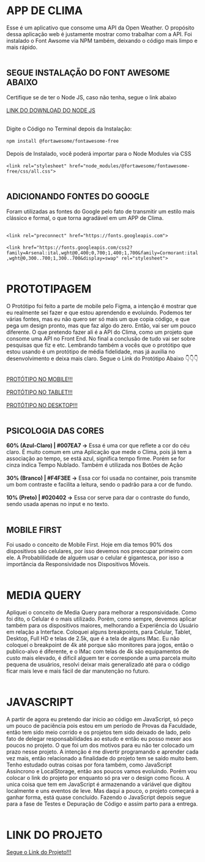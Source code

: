 # APP DE CLIMA

Esse é um aplicativo que consome uma API da Open Weather. O propósito dessa aplicação web é justamente mostrar como trabalhar com a API. Foi instalado o Font Awsome via NPM também, deixando o código mais limpo e mais rápido.<br></br>

## SEGUE INSTALAÇÃO DO FONT AWESOME ABAIXO
Certifique se de ter o Node JS, caso não tenha, segue o link abaixo<br></br>
[LINK DO DOWNLOAD DO NODE JS](https://nodejs.org/en/download/package-manager)<br></br>

Digite o Código no Terminal depois da Instalação:<br></br>
```npm install @fortawesome/fontawesome-free``` <br></br>
Depois de Instalado, você poderá importar para o Node Modules via CSS<br></br>
```<link rel="stylesheet" href="node_modules/@fortawesome/fontawesome-free/css/all.css">```<br></br>

## ADICIONANDO FONTES DO GOOGLE
Foram utilizadas as fontes do Google pelo fato de transmitir um estilo mais clássico e formal, o que torna agradável em um APP de Clima.<br></br>

```<link rel="preconnect" href="https://fonts.googleapis.com">```<br></br>
```<link href="https://fonts.googleapis.com/css2?family=Arsenal:ital,wght@0,400;0,700;1,400;1,700&family=Cormorant:ital,wght@0,300..700;1,300..700&display=swap" rel="stylesheet">```<br></br>

# PROTOTIPAGEM

O Protótipo foi feito a parte de mobile pelo Figma, a intenção é mostrar que eu realmente sei fazer e que estou aprendendo e evoluindo. Podemos ter várias fontes, mas eu não quero ser só mais um que copia código, e que pega um design pronto, mas que faz algo do zero. Então, vai ser um pouco diferente. O que pretendo fazer ali é a API do Clima, como um projeto que consome uma API no Front End. No final a conclusão de tudo vai ser sobre pesquisas que fiz e etc. Lembrando também a vocês que o protótipo que estou usando é um protótipo de média fidelidade, mas já auxilia no desenvolvimento e deixa mais claro. Segue o Link do Protótipo Abaixo 👇👇👇<br></br>

[PROTÓTIPO NO MOBILE!!!](https://www.figma.com/design/9C8fSO5DOLObRP3m0jXmoD/App-Weather?node-id=0-1&t=dGTIngW6ILaNrK95-1)<br></br>
[PROTÓTIPO NO TABLET!!!](https://www.figma.com/design/9C8fSO5DOLObRP3m0jXmoD/App-Weather?node-id=21-2&t=zy2Vjs6eiUMSctCW-1)<br></br>
[PROTÓTIPO NO DESKTOP!!!](https://www.figma.com/design/9C8fSO5DOLObRP3m0jXmoD/App-Weather?node-id=21-94&t=zy2Vjs6eiUMSctCW-1)<br></br>

## PSICOLOGIA DAS CORES
**60% (Azul-Claro) | #007EA7 ->** Essa é uma cor que reflete a cor do céu claro. É muito comum em uma Aplicação que mede o Clima, pois já tem a associação ao tempo, se está azul, significa tempo firme. Porém se for cinza indica Tempo Nublado. Também é utilizada nos Botões de Ação<br></br>
**30% (Branco) | #F4F3EE ->** Essa cor foi usada no container, pois transmite um bom contraste e facilita a leitura, sendo o padrão para a cor de fundo.<br></br>
**10% (Preto) | #020402 ->** Essa cor serve para dar o contraste do fundo, sendo usada apenas no input e no texto.<br></br>

## MOBILE FIRST
Foi usado o conceito de Mobile First. Hoje em dia temos 90% dos dispositivos são celulares, por isso devemos nos preocupar primeiro com ele. A Probablilidade de alguém usar o celular é gigantesca, por isso a importância da Responsividade nos Dispositivos Móveis.<br></br>

# MEDIA QUERY
Apliquei o conceito de Media Query para melhorar a responsividade. Como foi dito, o Celular é o mais utilizado. Porém, como sempre, devemos aplicar também para os dispositivos maiores, melhorando a Experiência do Usuário em relação a Interface. Coloquei alguns breakpoints, para Celular, Tablet, Desktop, Full HD e telas de 2.5k, que é a tela de alguns IMac. Eu não coloquei o breakpoint de 4k até porque são monitores para jogos, então o publico-alvo é diferente, e o IMac com telas de 4k são equipamentos de custo mais elevado, é dificil alguem ter e corresponde a uma parcela muito pequena de usuários, resolvi deixar mais generalizado até para o código ficar mais leve e mais fácil de dar manutenção no futuro.<br></br>

# JAVASCRIPT
A partir de agora eu pretendo dar inicio ao código em JavaScript, só peço um pouco de paciência pois estou em um período de Provas da Faculdade, então tem sido meio corrido e os projetos tem sido deixado de lado, pelo fato de delegar responsabilidades ao estudo e então eu posso mexer aos poucos no projeto. O que foi um dos motivos para eu não ter colocado um prazo nesse projeto. A intenção é me divertir programando e aprender cada vez mais, então relacionado a finalidade do projeto tem se saído muito bem. Tenho estudado outras coisas por fora também, como JavaScript Assíncrono e LocalStorage, então aos poucos vamos evoluindo. Porém vou colocar o link do projeto por enquanto só pra ver o design como ficou. A unica coisa que tem em JavaScript é armazenando a váriável que digitou localmente e uns eventos de leve. Mas daqui a pouco, o projeto começará a ganhar forma, está quase concluído. Fazendo o JavaScript depois segue para a fase de Testes e Depuração de Código e assim parto para a entrega.<br></br>

# LINK DO PROJETO
[Segue o Link do Projeto!!!](https://paulo19961944.github.io/Weather-App/)
